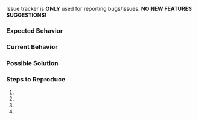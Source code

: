 Issue tracker is **ONLY** used for reporting bugs/issues. **NO NEW FEATURES SUGGESTIONS!**

<!--- Provide a general summary of the issue in the title above -->

### Expected Behavior
<!--- Tell us what should happen -->

### Current Behavior
<!--- Tell us what happens instead of the expected behavior -->

### Possible Solution
<!--- Think you have a solution? Let us know! -->

### Steps to Reproduce
<!--- Provide a link to a live example, or a set of steps to reproduce -->
<!--- this bug. Issue will be closed/ignored if missing. -->
1.
2.
3.
4.
